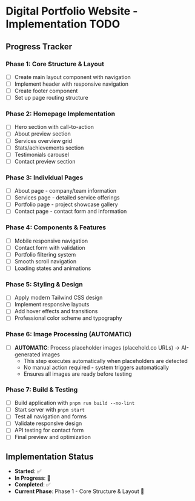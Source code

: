 # Digital Portfolio Website - Implementation TODO

## Progress Tracker

### Phase 1: Core Structure & Layout
- [ ] Create main layout component with navigation
- [ ] Implement header with responsive navigation
- [ ] Create footer component
- [ ] Set up page routing structure

### Phase 2: Homepage Implementation
- [ ] Hero section with call-to-action
- [ ] About preview section
- [ ] Services overview grid
- [ ] Stats/achievements section
- [ ] Testimonials carousel
- [ ] Contact preview section

### Phase 3: Individual Pages
- [ ] About page - company/team information
- [ ] Services page - detailed service offerings
- [ ] Portfolio page - project showcase gallery
- [ ] Contact page - contact form and information

### Phase 4: Components & Features
- [ ] Mobile responsive navigation
- [ ] Contact form with validation
- [ ] Portfolio filtering system
- [ ] Smooth scroll navigation
- [ ] Loading states and animations

### Phase 5: Styling & Design
- [ ] Apply modern Tailwind CSS design
- [ ] Implement responsive layouts
- [ ] Add hover effects and transitions
- [ ] Professional color scheme and typography

### Phase 6: Image Processing (AUTOMATIC)
- [ ] **AUTOMATIC**: Process placeholder images (placehold.co URLs) → AI-generated images
  - This step executes automatically when placeholders are detected
  - No manual action required - system triggers automatically
  - Ensures all images are ready before testing

### Phase 7: Build & Testing
- [ ] Build application with `pnpm run build --no-lint`
- [ ] Start server with `pnpm start`
- [ ] Test all navigation and forms
- [ ] Validate responsive design
- [ ] API testing for contact form
- [ ] Final preview and optimization

## Implementation Status
- **Started**: ✅
- **In Progress**: 🔄
- **Completed**: ✅
- **Current Phase**: Phase 1 - Core Structure & Layout 🔄